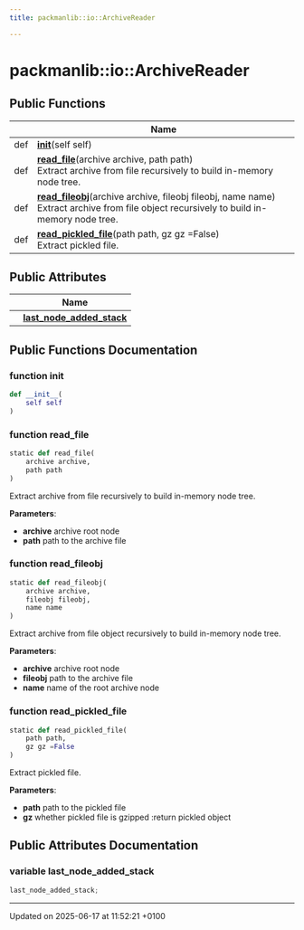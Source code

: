 ```yaml
---
title: packmanlib::io::ArchiveReader

---
```


# packmanlib::io::ArchiveReader





## Public Functions

|                | Name           |
| -------------- | -------------- |
| def | **[__init__](classpackmanlib_1_1io_1_1_archive_reader.md#function---init--)**(self self) |
| def | **[read_file](classpackmanlib_1_1io_1_1_archive_reader.md#function-read-file)**(archive archive, path path)<br>Extract archive from file recursively to build in-memory node tree.  |
| def | **[read_fileobj](classpackmanlib_1_1io_1_1_archive_reader.md#function-read-fileobj)**(archive archive, fileobj fileobj, name name)<br>Extract archive from file object recursively to build in-memory node tree.  |
| def | **[read_pickled_file](classpackmanlib_1_1io_1_1_archive_reader.md#function-read-pickled-file)**(path path, gz gz =False)<br>Extract pickled file.  |

## Public Attributes

|                | Name           |
| -------------- | -------------- |
| | **[last_node_added_stack](classpackmanlib_1_1io_1_1_archive_reader.md#variable-last-node-added-stack)**  |

## Public Functions Documentation

### function __init__

```python
def __init__(
    self self
)
```


### function read_file

```python
static def read_file(
    archive archive,
    path path
)
```

Extract archive from file recursively to build in-memory node tree. 

**Parameters**: 

  * **archive** archive root node 
  * **path** path to the archive file 


### function read_fileobj

```python
static def read_fileobj(
    archive archive,
    fileobj fileobj,
    name name
)
```

Extract archive from file object recursively to build in-memory node tree. 

**Parameters**: 

  * **archive** archive root node 
  * **fileobj** path to the archive file 
  * **name** name of the root archive node 


### function read_pickled_file

```python
static def read_pickled_file(
    path path,
    gz gz =False
)
```

Extract pickled file. 

**Parameters**: 

  * **path** path to the pickled file 
  * **gz** whether pickled file is gzipped :return pickled object 


## Public Attributes Documentation

### variable last_node_added_stack

```python
last_node_added_stack;
```


-------------------------------

Updated on 2025-06-17 at 11:52:21 +0100